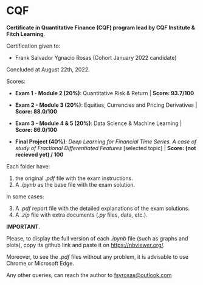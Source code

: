 # CQF
**Certificate in Quantitative Finance (CQF) program lead by CQF Institute &amp; Fitch Learning**.

Certification given to:

  - Frank Salvador Ygnacio Rosas (Cohort January 2022 candidate)

Concluded at August 22th, 2022.

Scores:

- **Exam 1 - Module 2 (20%)**: Quantitative Risk & Return | **Score: 93.7/100**

- **Exam 2 - Module 3 (20%)**: Equities, Currencies and Pricing Derivatives | **Score: 88.0/100**

- **Exam 3 - Module 4 & 5 (20%)**: Data Science & Machine Learning | **Score: 86.0/100**

- **Final Project (40%)**: _Deep Learning for Financial Time Series. A case of study of Fractional Differentiated Features_ [selected topic] | **Score: (not recieved yet) / 100**

Each folder have: 

1) the original _.pdf_ file with the exam instructions.
2) A _.ipynb_ as the base file with the exam solution.

In some cases: 

3) A _.pdf_ report file with the detailed explanations of the exam solutions.
4) A _.zip_ file with extra documents (_.py_ files, data, etc.).

**IMPORTANT**. 

Please, to display the full version of each _.ipynb_ file (such as graphs and plots), copy its github link and paste it on https://nbviewer.org/.

Moreover, to see the _.pdf_ files without any problem, it is advisable to use Chrome or Microsoft Edge.  

Any other queries, can reach the author to fsyrosas@outlook.com
